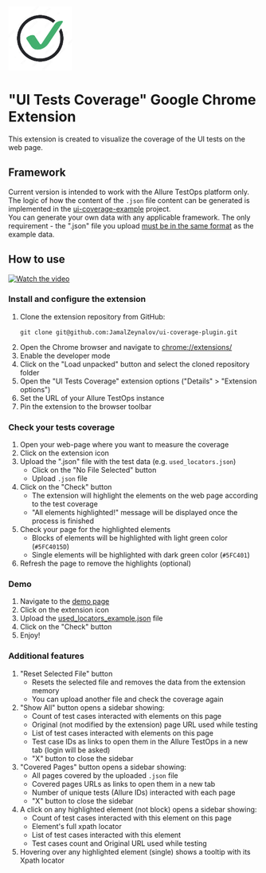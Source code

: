 <img src="icons/icon128.png" alt="extension-icon" style="padding-top: 30px">

# "UI Tests Coverage" Google Chrome Extension

This extension is created to visualize the coverage of the UI tests on the web page.

## Framework

Current version is intended to work with the Allure TestOps platform only.<br>
The logic of how the content of the `.json` file content can be generated is implemented in the
[ui-coverage-example](https://github.com/JamalZeynalov/ui-coverage-example) project.<br>
You can generate your own data with any applicable framework.
The only requirement - the ".json" file you upload <u>must be in the same format</u> as the example data.

## How to use

<a href="https://www.youtube.com/watch?v=LdpBQjmq4aQ" target="_blank">
  <img src="https://img.youtube.com/vi/LdpBQjmq4aQ/0.jpg" alt="Watch the video">
</a>

### Install and configure the extension

1. Clone the extension repository from GitHub:<br>
    ```shell
    git clone git@github.com:JamalZeynalov/ui-coverage-plugin.git
    ```
2. Open the Chrome browser and navigate to [chrome://extensions/](chrome://extensions/)
3. Enable the developer mode
4. Click on the "Load unpacked" button and select the cloned repository folder
5. Open the "UI Tests Coverage" extension options ("Details" > "Extension options")
6. Set the URL of your Allure TestOps instance
7. Pin the extension to the browser toolbar

### Check your tests coverage

1. Open your web-page where you want to measure the coverage
2. Click on the extension icon
3. Upload the ".json" file with the test data (e.g. `used_locators.json`)
   - Click on the "No File Selected" button
   - Upload `.json` file
4. Click on the "Check" button
    - The extension will highlight the elements on the web page according to the test coverage
    - "All elements highlighted!" message will be displayed once the process is finished
5. Check your page for the highlighted elements
   - Blocks of elements will be highlighted with light green color (`#5FC4015D`)
   - Single elements will be highlighted with dark green color (`#5FC401`)
6. Refresh the page to remove the highlights (optional)

### Demo
1. Navigate to the [demo page](https://ultimateqa.com/fake-landing-page)
2. Click on the extension icon
3. Upload the [used_locators_example.json](examples%2Fused_locators_example.json) file
4. Click on the "Check" button
5. Enjoy!

### Additional features
1. "Reset Selected File" button
    - Resets the selected file and removes the data from the extension memory
    - You can upload another file and check the coverage again
2. "Show All" button opens a sidebar showing:
   - Count of test cases interacted with elements on this page 
   - Original (not modified by the extension) page URL used while testing
   - List of test cases interacted with elements on this page
   - Test case IDs as links to open them in the Allure TestOps in a new tab (login will be asked)
   - "X" button to close the sidebar
3. "Covered Pages" button opens a sidebar showing:
   - All pages covered by the uploaded `.json` file
   - Covered pages URLs as links to open them in a new tab
   - Number of unique tests (Allure IDs) interacted with each page
   - "X" button to close the sidebar
4. A click on any highlighted element (not block) opens a sidebar showing:
   - Count of test cases interacted with this element on this page
   - Element's full xpath locator
   - List of test cases interacted with this element
   - Test cases count and Original URL used while testing
5. Hovering over any highlighted element (single) shows a tooltip with its Xpath locator